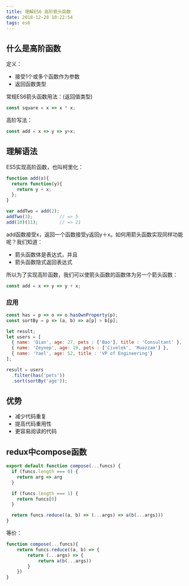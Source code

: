 ```yaml
---
title: 理解ES6 高阶箭头函数
date: 2018-12-28 10:22:54
tags: es6
---
```

## 什么是高阶函数
定义：
*   接受1个或多个函数作为参数
*   返回函数类型


常规ES6箭头函数用法：(返回值类型) 
```javascript
const square = x => x * x;
```

高阶写法：

```javascript
const add = x => y => y+x;
```

## 理解语法

ES5实现高阶函数，也叫柯里化：
```javascript
function add(x){
  return function(y){
    return y + x;
  };
}

var addTwo = add(2);
addTwo(3);          // => 5
add(10)(11);        // => 21
```

add函数接受x，返回一个函数接受y返回y＋x。如何用箭头函数实现同样功能呢？我们知道：

*   箭头函数体是表达式，并且
*   箭头函数隐式返回表达式

所以为了实现高阶函数，我们可以使箭头函数的函数体为另一个箭头函数：

```javascript
const add = x => y => y + x;
```

### 应用

```javascript
const has = p => o => o.hasOwnProperty(p);
const sortBy = p => (a, b) => a[p] > b[p];

let result;
let users = [
  { name: 'Qian', age: 27, pets : ['Bao'], title : 'Consultant' },
  { name: 'Zeynep', age: 19, pets : ['Civelek', 'Muazzam'] },
  { name: 'Yael', age: 52, title : 'VP of Engineering'}
];

result = users
  .filter(has('pets'))
  .sort(sortBy('age'));
```

## 优势
*   减少代码重复
*   提高代码重用性
*   更容易阅读的代码

## redux中compose函数
```javascript
export default function compose(...funcs) {
  if (funcs.length === 0) {
    return arg => arg
  }

  if (funcs.length === 1) {
    return funcs[0]
  }

  return funcs.reduce((a, b) => (...args) => a(b(...args)))
}
```

等价：
```javascript
function compose(...funcs){
	return funcs.reduce((a, b) => {
		return (...args) => {
			return a(b(...args))
		}
	})
}
```
